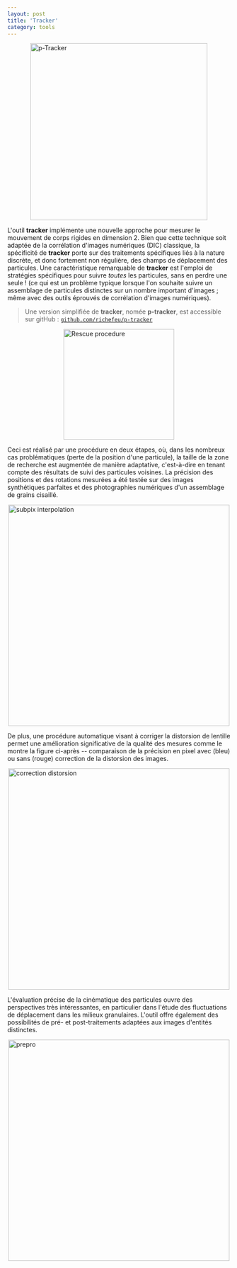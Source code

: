 ```yaml
---
layout: post
title: 'Tracker'
category: tools
---
```


<img src="{{ site.baseurl }}/public/img/ptracker-logo.png" alt="p-Tracker" style="display: block; margin: auto;" width="400px"/>

L'outil **tracker** implémente une nouvelle approche pour mesurer le mouvement de corps rigides en dimension 2. Bien que cette technique soit adaptée de la corrélation d'images numériques (DIC) classique, la spécificité de **tracker** porte sur des traitements spécifiques liés à la nature discrète, et donc fortement non régulière, des champs de déplacement des particules. 
Une caractéristique remarquable de **tracker** est l'emploi de stratégies spécifiques pour suivre _toutes_ les particules, sans en perdre une seule ! (ce qui est un problème typique lorsque l'on souhaite suivre un assemblage de particules distinctes sur un nombre important d'images ; même avec des outils éprouvés de corrélation d'images numériques).

> Une version simplifiée de **tracker**, nomée **p-tracker**, est accessible sur gitHub : [`github.com/richefeu/p-tracker`](https://github.com/richefeu/p-tracker)


<img src="{{ site.baseurl }}/public/img/rescue_tracker.png" alt="Rescue procedure" style="display: block; margin: auto;" width="250px"/>


Ceci est réalisé par une procédure en deux étapes, où, dans les nombreux cas problématiques (perte de la position d'une particule), la taille de la zone de recherche est augmentée de manière adaptative, c'est-à-dire en tenant compte des résultats de suivi des particules voisines.
La précision des positions et des rotations mesurées a été testée sur des images synthétiques parfaites et des photographies numériques d'un assemblage de grains cisaillé.


<img src="{{ site.baseurl }}/public/img/interp_tracker.jpeg" alt="subpix interpolation" style="display: block; margin: auto;" width="500px"/>


De plus, une procédure automatique visant à corriger la distorsion de lentille permet une amélioration significative de la qualité des mesures comme le montre la figure ci-après -- comparaison de la précision en pixel avec (bleu) ou sans (rouge) correction de la distorsion des images.

<img src="{{ site.baseurl }}/public/img/corr_disto_tracker.png" alt="correction distorsion" style="display: block; margin: auto;" width="500px"/>


L'évaluation précise de la cinématique des particules ouvre des perspectives très intéressantes, en particulier dans l'étude des fluctuations de déplacement dans les milieux granulaires. L'outil offre également des possibilités de pré- et post-traitements adaptées aux images d'entités distinctes. 


<img src="{{ site.baseurl }}/public/img/prepro_tracker.png" alt="prepro" style="display: block; margin: auto;" width="500px"/>